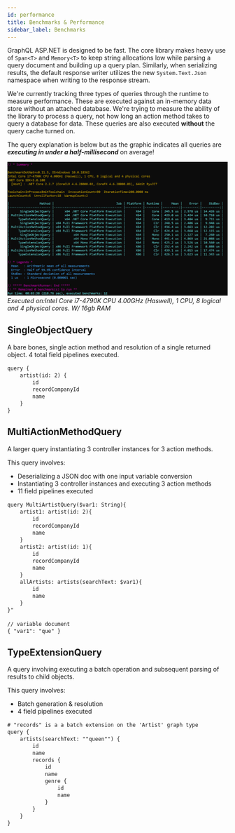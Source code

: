 ```yaml
---
id: performance
title: Benchmarks & Performance
sidebar_label: Benchmarks
---
```


GraphQL ASP.NET is designed to be fast. The core library makes heavy use of `Span<T>` and `Memory<T>` to keep string allocations low while parsing a query document and building up a query plan. Similarly, when serializing results, the default response writer utilizes the new `System.Text.Json` namespace when writing to the response stream.

We're currently tracking three types of queries through the runtime to measure performance. These are executed against an in-memory data store without an attached database. We're trying to measure the ability of the library to process a query, not how long an action method takes to query a database for data. These queries are also executed **without** the query cache turned on.

The query explanation is below but as the graphic indicates all queries are **_executing in under a half-millisecond_** on average!

![benchmarks](../assets/benchmarks.png)
_Executed on:Intel Core i7-4790K CPU 4.00GHz (Haswell), 1 CPU, 8 logical and 4 physical cores. W/ 16gb RAM_

## SingleObjectQuery

A bare bones, single action method and resolution of a single returned object. 4 total field pipelines executed.

```
query {
    artist(id: 2) {
        id
        recordCompanyId
        name
    }
}
```

## MultiActionMethodQuery

A larger query instantiating 3 controller instances for 3 action methods.

This query involves:

-   Deserializing a JSON doc with one input variable conversion
-   Instantiating 3 controller instances and executing 3 action methods
-   11 field pipelines executed

```
query MultiArtistQuery($var1: String){
    artist1: artist(id: 2){
        id
        recordCompanyId
        name
    }
    artist2: artist(id: 1){
        id
        recordCompanyId
        name
    }
    allArtists: artists(searchText: $var1){
        id
        name
    }
}"

// variable document
{ "var1": "que" }

```

## TypeExtensionQuery

A query involving executing a batch operation and subsequent parsing of results to child objects.

This query involves:

-   Batch generation & resolution
-   4 field pipelines executed

```
# "records" is a a batch extension on the 'Artist' graph type
query {
    artists(searchText: ""queen"") {
        id
        name
        records {
            id
            name
            genre {
                id
                name
            }
        }
    }
}
```
